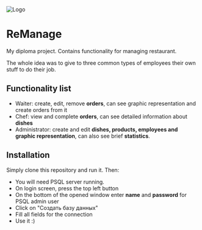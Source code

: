 

![Logo](https://i.ibb.co/nrWN4Lc/logo.png)


# ReManage
My diploma project. Contains functionality for managing restaurant.

The whole idea was to give to three common types of employees their own stuff to do their job.

## Functionality list
- Waiter: create, edit, remove **orders**, can see graphic representation and create orders from it
- Chef: view and complete **orders**, can see detailed information about **dishes**
- Administrator: create and edit **dishes, products, employees and graphic representation**, can also see brief **statistics**.


## Installation

Simply clone this repository and run it. Then:
- You will need PSQL server running.
- On login screen, press the top left button
- On the bottom of the opened window enter **name** and **password** for PSQL admin user 
- Click on "Создать базу данных"
- Fill all fields for the connection
- Use it :)
    